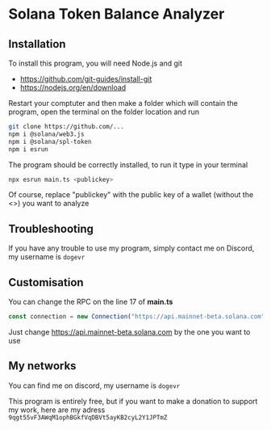 
# Solana Token Balance Analyzer

## Installation

To install this program, you will need Node.js and git 

* https://github.com/git-guides/install-git
* https://nodejs.org/en/download

Restart your comptuter and then make a folder which will contain the program, open the terminal on the folder location and run
```sh
git clone https://github.com/...
npm i @solana/web3.js
npm i @solana/spl-token
npm i esrun
```
The program should be correctly installed, to run it type in your terminal
```sh
npx esrun main.ts <publickey>
```
Of course, replace "publickey" with the public key of a wallet (without the <>) you want to analyze

## Troubleshooting
If you have any trouble to use my program, simply contact me on Discord, my username is `dogevr`

## Customisation
You can change the RPC on the line 17 of __main.ts__
```ts
const connection = new Connection("https://api.mainnet-beta.solana.com");
```
Just change https://api.mainnet-beta.solana.com by the one you want to use

## My networks
You can find me on discord, my username is `dogevr`

This program is entirely free, but if you want to make a donation to support my work, here are my adress `9qgt55vF3AWqM1ophBGkfVqDBVt5ayKB2cyL2Y1JPTmZ`
